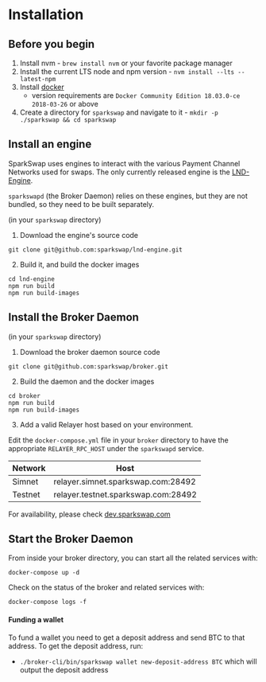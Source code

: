 Installation
=========================

## Before you begin

1. Install nvm - `brew install nvm` or your favorite package manager
2. Install the current LTS node and npm version - `nvm install --lts --latest-npm`
3. Install [docker](https://docs.docker.com/install/)
    - version requirements are `Docker Community Edition 18.03.0-ce 2018-03-26` or above
4. Create a directory for `sparkswap` and navigate to it - `mkdir -p ./sparkswap && cd sparkswap`

## Install an engine

SparkSwap uses engines to interact with the various Payment Channel Networks used for swaps. The only currently released engine is the [LND-Engine](https://github.com/sparkswap/lnd-engine).

`sparkswapd` (the Broker Daemon) relies on these engines, but they are not bundled, so they need to be built separately.

(in your `sparkswap` directory)

1. Download the engine's source code
```
git clone git@github.com:sparkswap/lnd-engine.git
```
2. Build it, and build the docker images
```
cd lnd-engine
npm run build
npm run build-images
```

## Install the Broker Daemon

(in your `sparkswap` directory)

1. Download the broker daemon source code
```
git clone git@github.com:sparkswap/broker.git
```

2. Build the daemon and the docker images
```
cd broker
npm run build
npm run build-images
```

3. Add a valid Relayer host based on your environment.

Edit the `docker-compose.yml` file in your `broker` directory to have the appropriate `RELAYER_RPC_HOST` under the `sparkswapd` service.

| Network  | Host                                |
|----------|-------------------------------------|
| Simnet   | relayer.simnet.sparkswap.com:28492  |
| Testnet  | relayer.testnet.sparkswap.com:28492 |

For availability, please check [dev.sparkswap.com](http://dev.sparkswap.com)

## Start the Broker Daemon

From inside your broker directory, you can start all the related services with:
```
docker-compose up -d

```

Check on the status of the broker and related services with:
```
docker-compose logs -f
```

#### Funding a wallet

To fund a wallet you need to get a deposit address and send BTC to that address. To get the deposit address, run:
- `./broker-cli/bin/sparkswap wallet new-deposit-address BTC` which will output the deposit address

